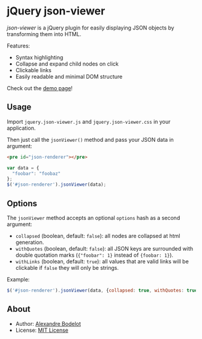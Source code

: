 # jQuery json-viewer

*json-viewer* is a jQuery plugin for easily displaying JSON objects by transforming them into HTML.

Features:
- Syntax highlighting
- Collapse and expand child nodes on click
- Clickable links
- Easily readable and minimal DOM structure

Check out the [demo page](http://rawgit.com/abodelot/jquery.json-viewer/master/demo.html)!

## Usage

Import `jquery.json-viewer.js` and `jquery.json-viewer.css` in your application.

Then just call the `jsonViewer()` method and pass your JSON data in argument:
```html
<pre id="json-renderer"></pre>
```

```js
var data = {
  "foobar": "foobaz"
};
$('#json-renderer').jsonViewer(data);
```

## Options

The `jsonViewer` method accepts an optional `options` hash as a second argument:

- `collapsed` (boolean, default: `false`): all nodes are collapsed at html generation.
- `withQuotes` (boolean, default: `false`): all JSON keys are surrounded with double quotation marks (`{"foobar": 1}` instead of `{foobar: 1}`).
- `withLinks` (boolean, default: `true`): all values that are valid links will be clickable if `false` they will only be strings.

Example:

```js
$('#json-renderer').jsonViewer(data, {collapsed: true, withQuotes: true, withLinks: false});
```

## About

- Author: [Alexandre Bodelot](https://github.com/abodelot)
- License: [MIT License](http://opensource.org/licenses/MIT)

